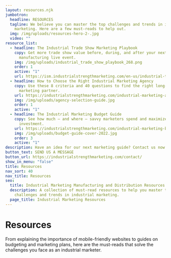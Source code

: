 ```yaml
---
layout: resources.njk
jumbotron:
  headline: RESOURCES
  tagline: We believe you can master the top challenges and trends in industrial
    marketing. Here are a few must-reads to help out.
  img: /img/uploads/resources-hero-2-.jpg
  video: ""
resource_list:
  - headline: The Industrial Trade Show Marketing Playbook
    copy: Get more trade show value before, during, and after your next
      manufacturing live event.
    img: /img/uploads/industrial_trade_show_playbook_268.png
    order: 1
    active: "1"
    url: https://ism.industrialstrengthmarketing.com/en-us/industrial-trade-show-marketing-playbook
  - headline: How to Choose the Right Industrial Marketing Agency
    copy: Use these 8 criteria and 40 questions to find the right long-term
      marketing partner.
    url: https://industrialstrengthmarketing.com/industrial-marketing-agency-guide/
    img: /img/uploads/agency-selection-guide.jpg
    order: 1
    active: "1"
  - headline: The Industrial Marketing Budget Guide
    copy: See how much — and where — savvy marketers spend and maximize your
      investment.
    url: https://industrialstrengthmarketing.com/industrial-marketing-budget-guide/
    img: /img/uploads/budget-guide-cover-2022.jpg
    order: 3
    active: "1"
description: Have an idea for our next marketing guide? Contact us now and let us know!
button_text: SEND US A MESSAGE
button_url: https://industrialstrengthmarketing.com/contact/
show_in_menu: "false"
title: Resources
nav_sort: 40
nav_title: Resources
seo:
  title: Industrial Marketing Manufacturing and Distribution Resources
  description: A collection of must-read resources to help you master the top
    challenges and trends in industrial marketing.
  page_title: Industrial Marketing Resources
---
```

# Resources
From explaining the importance of mobile-friendly websites to guides on budgeting and marketing plans, here are the must-reads that solve the challenges you face as an industrial marketer.
